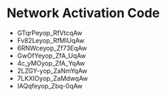 # Network Activation Code
* GTqrPeyop_RfVtcqAw
* Fv82Leyop_RfMIUqAw
* 6RNWceyop_Zf73EqAw
* GwOfYeyop_ZfA_UqAw
* 4c_yMOyop_ZfA_YqAw
* 2LZGY-yop_ZaNmYqAw
* 7LKXIOyop_ZaMdwqAw
* IAQqfeyop_Zbq-0qAw